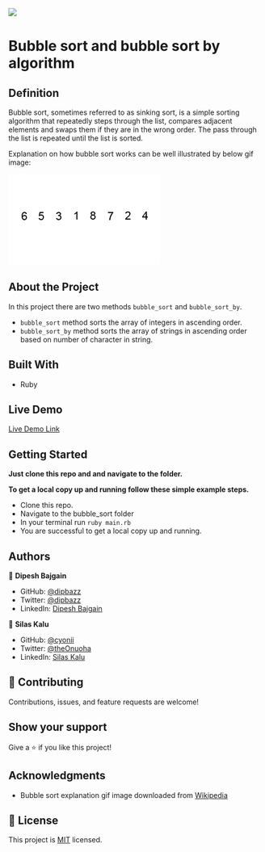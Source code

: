 ![](https://img.shields.io/badge/Microverse-blueviolet)

# Bubble sort and bubble sort by algorithm

## Definition

Bubble sort, sometimes referred to as sinking sort, is a simple sorting algorithm that repeatedly steps through the list, compares adjacent elements and swaps them if they are in the wrong order. The pass through the list is repeated until the list is sorted.

Explanation on how bubble sort works can be well illustrated by below gif image:

![Bubble sort explanation](./images/bubble_sort.gif)

## About the Project

In this project there are two methods `bubble_sort` and `bubble_sort_by`.
    
   - `bubble_sort` method sorts the array of integers in ascending order.
   - `bubble_sort_by` method sorts the array of strings in ascending order based on number of character in string.

## Built With

- Ruby

## Live Demo

[Live Demo Link]()


## Getting Started

**Just clone this repo and and navigate to the folder.**


**To get a local copy up and running follow these simple example steps.**

   - Clone this repo.
   - Navigate to the bubble_sort folder
   - In your terminal run `ruby main.rb`
   - You are successful to get a local copy up and running.


## Authors

👤 **Dipesh Bajgain**

- GitHub: [@dipbazz](https://github.com/dipbazz)
- Twitter: [@dipbazz](https://twitter.com/dipbazz)
- LinkedIn: [Dipesh Bajgain](https://www.linkedin.com/in/dipbazz/)

👤 **Silas Kalu**

- GitHub: [@cyonii](https://github.com/cyonii)
- Twitter: [@theOnuoha](https://twitter.com/theOnuoha)
- LinkedIn: [Silas Kalu](https://www.linkedin.com/in/silas-kalu-2a9a13199/)


## 🤝 Contributing

Contributions, issues, and feature requests are welcome!

## Show your support

Give a ⭐️ if you like this project!

## Acknowledgments

- Bubble sort explanation gif image downloaded from [Wikipedia](https://upload.wikimedia.org/wikipedia/commons/c/c8/Bubble-sort-example-300px.gif)

## 📝 License

This project is [MIT](./LICENSE) licensed.
